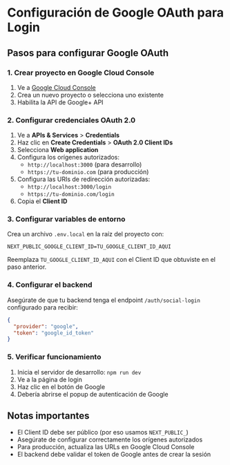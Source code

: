 # Configuración de Google OAuth para Login

## Pasos para configurar Google OAuth

### 1. Crear proyecto en Google Cloud Console

1. Ve a [Google Cloud Console](https://console.cloud.google.com/)
2. Crea un nuevo proyecto o selecciona uno existente
3. Habilita la API de Google+ API

### 2. Configurar credenciales OAuth 2.0

1. Ve a **APIs & Services** > **Credentials**
2. Haz clic en **Create Credentials** > **OAuth 2.0 Client IDs**
3. Selecciona **Web application**
4. Configura los orígenes autorizados:
   - `http://localhost:3000` (para desarrollo)
   - `https://tu-dominio.com` (para producción)
5. Configura las URIs de redirección autorizadas:
   - `http://localhost:3000/login`
   - `https://tu-dominio.com/login`
6. Copia el **Client ID**

### 3. Configurar variables de entorno

Crea un archivo `.env.local` en la raíz del proyecto con:

```env
NEXT_PUBLIC_GOOGLE_CLIENT_ID=TU_GOOGLE_CLIENT_ID_AQUI
```

Reemplaza `TU_GOOGLE_CLIENT_ID_AQUI` con el Client ID que obtuviste en el paso anterior.

### 4. Configurar el backend

Asegúrate de que tu backend tenga el endpoint `/auth/social-login` configurado para recibir:

```json
{
  "provider": "google",
  "token": "google_id_token"
}
```

### 5. Verificar funcionamiento

1. Inicia el servidor de desarrollo: `npm run dev`
2. Ve a la página de login
3. Haz clic en el botón de Google
4. Debería abrirse el popup de autenticación de Google

## Notas importantes

- El Client ID debe ser público (por eso usamos `NEXT_PUBLIC_`)
- Asegúrate de configurar correctamente los orígenes autorizados
- Para producción, actualiza las URLs en Google Cloud Console
- El backend debe validar el token de Google antes de crear la sesión
